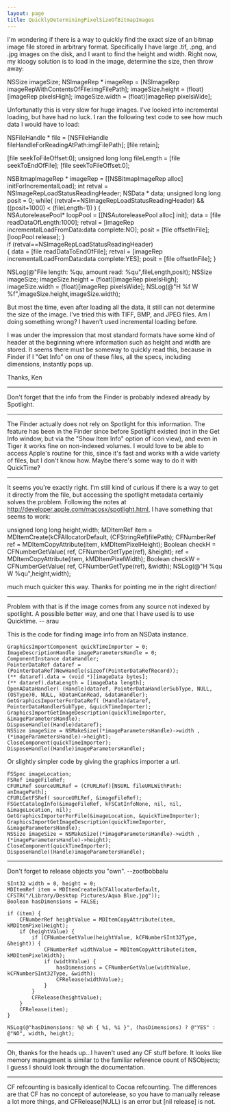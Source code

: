 ```yaml
---
layout: page
title: QuicklyDeterminingPixelSizeOfBitmapImages
---
```




I'm wondering if there is a way to quickly find the exact size of an bitmap image file stored in arbitrary format.  Specifically I have large .tif, .png, and .jpg images on the disk, and I want to find the height and width.  Right now, my kloogy solution is to load in the image, determine the size, then throw away:

    
NSSize imageSize;
NSImageRep * imageRep = [NSImageRep imageRepWithContentsOfFile:imgFilePath];
imageSize.height = (float)[imageRep pixelsHigh];
imageSize.width = (float)[imageRep pixelsWide];


Unfortunatly this is very slow for huge images.  I've looked into incremental loading, but have had no luck.  I ran the following test code to see how much data I would have to load:

    
NSFileHandle * file = [NSFileHandle fileHandleForReadingAtPath:imgFilePath];
[file retain];
		
[file seekToFileOffset:0];
unsigned long long fileLength = [file seekToEndOfFile];
[file seekToFileOffset:0];
		
NSBitmapImageRep * imageRep = [[NSBitmapImageRep alloc] initForIncrementalLoad]; 
int retval = NSImageRepLoadStatusReadingHeader;
NSData * data;
unsigned long long posit = 0;
while( (retval==NSImageRepLoadStatusReadingHeader) && ((posit+1000) < (fileLength-1)) )
{	
  NSAutoreleasePool* loopPool = [[NSAutoreleasePool alloc] init];
  data = [file readDataOfLength:1000];
  retval = [imageRep incrementalLoadFromData:data complete:NO];
  posit = [file offsetInFile];
  [loopPool release];
}	
if (retval==NSImageRepLoadStatusReadingHeader)	
{
  data = [file readDataToEndOfFile];
  retval = [imageRep incrementalLoadFromData:data complete:YES];
  posit = [file offsetInFile];
}

NSLog(@"File length: %qu, amount read: %qu",fileLength,posit);
NSSize imageSize;
imageSize.height = (float)[imageRep pixelsHigh];
imageSize.width = (float)[imageRep pixelsWide];
NSLog(@"H %f W %f",imageSize.height,imageSize.width);


But most the time, even after loading all the data, it still can not determine the size of the image. I've tried this with TIFF, BMP, and JPEG files. Am I doing something wrong? I haven't used incremental loading before.

I was under the impression that most standard formats have some kind of header at the beginning where information such as height and width are stored.  It seems there must be someway to quickly read this, because in Finder if I "Get Info" on one of these files, all the specs, including dimensions, instantly pops up.

Thanks,
Ken

----
Don't forget that the info from the Finder is probably indexed already by Spotlight.

----
The Finder actually does not rely on Spotlight for this information. The feature has been in the Finder since before Spotlight existed (not in the Get Info window, but via the "Show Item Info" option of icon view), and even in Tiger it works fine on non-indexed volumes. I would love to be able to access Apple's routine for this, since it's fast and works with a wide variety of files, but I don't know how. Maybe there's some way to do it with QuickTime?

----
It seems you're exactly right.  I'm still kind of curious if there is a way to get it directly from the file, but accessing the spotlight metadata certainly solves the problem. Following the notes at http://developer.apple.com/macosx/spotlight.html, I have something that seems to work:
    
unsigned long long height,width; 
MDItemRef item = MDItemCreate(kCFAllocatorDefault, (CFStringRef)filePath);
CFNumberRef ref = MDItemCopyAttribute(item, kMDItemPixelHeight);
Boolean checkH = CFNumberGetValue( ref, CFNumberGetType(ref), &height);
ref = MDItemCopyAttribute(item, kMDItemPixelWidth);
Boolean checkW = CFNumberGetValue( ref, CFNumberGetType(ref), &width);
NSLog(@"H %qu W %qu",height,width);

much much quicker this way.  Thanks for pointing me in the right direction!

----

Problem with that is if the image comes from any source not indexed by spotlight.
A possible better way, and one that I have used is to use Quicktime.  -- arau

This is the code for finding image info from an NSData instance.
    
    GraphicsImportComponent quickTimeImporter = 0;
    ImageDescriptionHandle imageParametersHandle = 0;
    ComponentInstance dataHandler;
    PointerDataRef dataref = (PointerDataRef)NewHandle(sizeof(PointerDataRefRecord));
    (** dataref).data = (void *)[imageData bytes];
    (** dataref).dataLength = [imageData length];
    OpenADataHandler( (Handle)dataref, PointerDataHandlerSubType, NULL, (OSType)0, NULL, kDataHCanRead, &dataHandler);
    GetGraphicsImporterForDataRef( (Handle)dataref, PointerDataHandlerSubType, &quickTimeImporter);
    GraphicsImportGetImageDescription(quickTimeImporter, &imageParametersHandle);
    DisposeHandle((Handle)dataref);
    NSSize imageSize = NSMakeSize((*imageParametersHandle)->width , (*imageParametersHandle)->height); 
    CloseComponent(quickTimeImporter);
    DisposeHandle((Handle)imageParametersHandle);


Or slightly simpler code by giving the graphics importer a url.

    
    FSSpec imageLocation;
    FSRef imageFileRef;
    CFURLRef sourceURLRef = (CFURLRef)[NSURL fileURLWithPath: anImagePath];
    CFURLGetFSRef( sourceURLRef, &imageFileRef);
    FSGetCatalogInfo(&imageFileRef, kFSCatInfoNone, nil, nil, &imageLocation, nil);
    GetGraphicsImporterForFile(&imageLocation, &quickTimeImporter);
    GraphicsImportGetImageDescription(quickTimeImporter, &imageParametersHandle);
    NSSize imageSize = NSMakeSize((*imageParametersHandle)->width , (*imageParametersHandle)->height); 
    CloseComponent(quickTimeImporter);
    DisposeHandle((Handle)imageParametersHandle);


----

Don't forget to release objects you "own". --zootbobbalu

    

	SInt32 width = 0, height = 0; 
	MDItemRef item = MDItemCreate(kCFAllocatorDefault, CFSTR("/Library/Desktop Pictures/Aqua Blue.jpg"));
	Boolean hasDimensions = FALSE;

	if (item) {
		CFNumberRef heightValue = MDItemCopyAttribute(item, kMDItemPixelHeight);
		if (heightValue) {
			if (CFNumberGetValue(heightValue, kCFNumberSInt32Type, &height)) {
				CFNumberRef widthValue = MDItemCopyAttribute(item, kMDItemPixelWidth);
				if (widthValue) {
					hasDimensions = CFNumberGetValue(widthValue, kCFNumberSInt32Type, &width);
					CFRelease(widthValue);
				}
			}
			CFRelease(heightValue);
		}
		CFRelease(item);
	}
	
	NSLog(@"hasDimensions: %@ wh { %i, %i }", (hasDimensions) ? @"YES" : @"NO", width, height);


----
Oh, thanks for the heads up...I haven't used any CF stuff before.  It looks like memory managment is similar to the familiar reference count of NSObjects; I guess I should look through the documentation.

----
CF refcounting is basically identical to Cocoa refcounting. The differences are that CF has no concept of autorelease, so you have to manually release a lot more things, and     CFRelease(NULL) is an error but     [nil release] is not.

